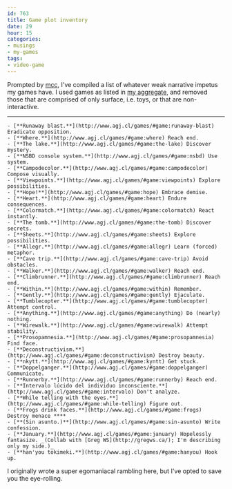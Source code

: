 ```yaml
---
id: 763
title: Game plot inventory
date: 29
hour: 15
categories:
- musings
- my-games
tags:
- video-game
---
```


Prompted by [mcc](http://msm.runhello.com/p/615), I've compiled a list of whatever weak narrative impetus my games have. I used games as listed in [my aggregate](http://www.agj.cl/games/), and removed those that are comprised of only surface, i.e. toys, or that are non-interactive.<!-- more -->
****

	- [**Runaway blast.**](http://www.agj.cl/games/#game:runaway-blast) Eradicate opposition.
	- [**Where.**](http://www.agj.cl/games/#game:where) Reach end.
	- [**The lake.**](http://www.agj.cl/games/#game:the-lake) Discover mystery.
	- [**NSBD console system.**](http://www.agj.cl/games/#game:nsbd) Use system.
	- [**Campodecolor.**](http://www.agj.cl/games/#game:campodecolor) Compose visually.
	- [**Viewpoints.**](http://www.agj.cl/games/#game:viewpoints) Explore possibilities.
	- [**Hope!**](http://www.agj.cl/games/#game:hope) Embrace demise.
	- [**Heart.**](http://www.agj.cl/games/#game:heart) Endure consequences.
	- [**Colormatch.**](http://www.agj.cl/games/#game:colormatch) React instantly.
	- [**The tomb.**](http://www.agj.cl/games/#game:the-tomb) Discover secrets.
	- [**Sheets.**](http://www.agj.cl/games/#game:sheets) Explore possibilities.
	- [**Allegr.**](http://www.agj.cl/games/#game:allegr) Learn (forced) metaphor.
	- [**Cave trip.**](http://www.agj.cl/games/#game:cave-trip) Avoid obstacles.
	- [**Walker.**](http://www.agj.cl/games/#game:walker) Reach end.
	- [**Climbrunner.**](http://www.agj.cl/games/#game:climbrunner) Reach end.
	- [**Within.**](http://www.agj.cl/games/#game:within) Remember.
	- [**Gently.**](http://www.agj.cl/games/#game:gently) Ejaculate.
	- [**Tumblecopter.**](http://www.agj.cl/games/#game:tumblecopter) Attempt control.
	- [**Anything.**](http://www.agj.cl/games/#game:anything) Do (nearly) nothing.
	- [**Wirewalk.**](http://www.agj.cl/games/#game:wirewalk) Attempt stability.
	- [**Prosopamnesia.**](http://www.agj.cl/games/#game:prosopamnesia) Find face.
	- [**Deconstructivism.**](http://www.agj.cl/games/#game:deconstructivism) Destroy beauty.
	- [**nkytt.**](http://www.agj.cl/games/#game:kyntt) Get stuck.
	- [**Doppelganger.**](http://www.agj.cl/games/#game:doppelganger) Communicate.
	- [**Runnerby.**](http://www.agj.cl/games/#game:runnerby) Reach end.
	- [**Intervalo lúcido del individuo inconsciente.**](http://www.agj.cl/games/#game:intervalo) Don't analyze.
	- [**While telling with the eyes.**](http://www.agj.cl/games/#game:while-telling) Figure out.
	- [**Frogs drink faces.**](http://www.agj.cl/games/#game:frogs) Destroy menace ****
	- [**(Sin asunto.)**](http://www.agj.cl/games/#game:sin-asunto) Write confession.
	- [**January.**](http://www.agj.cl/games/#game:january) Hopelessly fantasize. _(Collab with [Greg WS](http://gregws.ca/); I'm describing only my side.)_
	- [**han'you tokimeki.**](http://www.agj.cl/games/#game:hanyou) Hook up.

I originally wrote a super egomaniacal rambling here, but I've opted to save you the eye-rolling.
